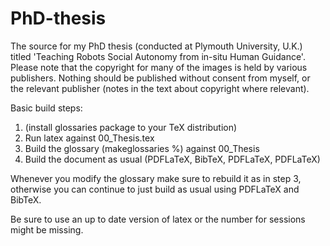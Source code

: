 # PhD-thesis

The source for my PhD thesis (conducted at Plymouth University, U.K.) titled
'Teaching Robots Social Autonomy from in-situ Human Guidance'. Please note that
the copyright for many of the images is held by various publishers. Nothing
should be published without consent from myself, or the relevant publisher
(notes in the text about copyright where relevant).

Basic build steps:
1. (install glossaries package to your TeX distribution)
2. Run latex against 00_Thesis.tex
3. Build the glossary (makeglossaries %) against 00_Thesis
4. Build the document as usual (PDFLaTeX, BibTeX, PDFLaTeX, PDFLaTeX)

Whenever you modify the glossary make sure to rebuild it as in step 3, otherwise
you can continue to just build as usual using PDFLaTeX and BibTeX.

Be sure to use an up to date version of latex or the number for sessions might
be missing.
